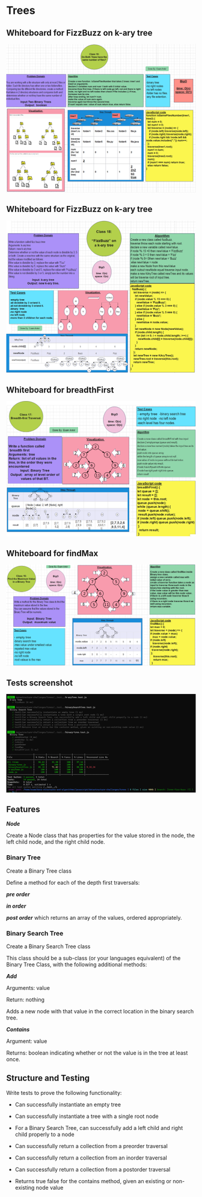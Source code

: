 # Trees

## Whiteboard for FizzBuzz on k-ary tree
![img](./assets/treesSameNumFiles.PNG)

## Whiteboard for FizzBuzz on k-ary tree
![img](./assets/kAryTree.PNG)

## Whiteboard for breadthFirst
![img](./assets/breadthFirst.PNG)

## Whiteboard for findMax
![img](./assets/findMax.PNG)

## Tests screenshot
![img](./assets/treetests.PNG)



## Features

***Node***

Create a Node class that has properties for the value stored in the node, the left child node, and
the right child node.

### Binary Tree

Create a Binary Tree class

Define a method for each of the depth first traversals:

***pre order***

***in order***

***post order*** which returns an array of the values, ordered appropriately.

### Binary Search Tree

Create a Binary Search Tree class

This class should be a sub-class (or your languages equivalent) of the Binary Tree Class, with the
following additional methods:

***Add***

Arguments: value

Return: nothing

Adds a new node with that value in the correct location in the binary search tree.

***Contains***

Argument: value

Returns: boolean indicating whether or not the value is in the tree at least once.


## Structure and Testing

Write tests to prove the following functionality:


- Can successfully instantiate an empty tree

- Can successfully instantiate a tree with a single root node

- For a Binary Search Tree, can successfully add a left child and right child properly to a node

- Can successfully return a collection from a preorder traversal

- Can successfully return a collection from an inorder traversal

- Can successfully return a collection from a postorder traversal

- Returns true	false for the contains method, given an existing or non-existing node value

